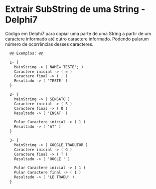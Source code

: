 # Extrair SubString de uma String - Delphi7
Código em Delphi7 para copiar uma parte de uma String a partir de um caractere informado até outro caractere informado. Podendo pularum número de ocorrências desses caracteres.

```diff
  @@ Exemplos: @@

  1- {
    MainString -> ( NAME='TESTE'; )
    Caractere inicial -> ( = )
    Caractere final -> ( ; )
    Resultado -> ( 'TESTE' )
  }

  2- {
    MainString -> ( SENSATO )
    Caractere inicial -> ( S )
    Caractere final -> ( O )
    Resultado -> ( 'ENSAT' )

    Pular Caractere inicial -> ( 1 )
    Resultado -> ( 'AT' )
  } 

  3- {
    MainString -> ( GOOGLE TRADUTOR )
    Caractere inicial -> ( G )
    Caractere final -> ( T )
    Resultado -> ( 'OOGLE ' )

    Pular Caractere inicial -> ( 1 )
    Pular Caractere final -> ( 1 )
    Resultado -> ( 'LE TRADU' )
  } 
```
